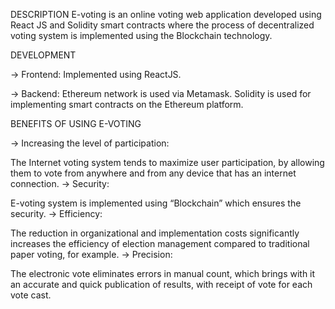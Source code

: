 DESCRIPTION
E-voting is  an online voting web application developed using React JS and Solidity smart contracts where the process of decentralized voting system is implemented using the Blockchain technology.


DEVELOPMENT

→ Frontend:  Implemented using ReactJS.​

→ Backend:  Ethereum network is used via Metamask. Solidity is used for implementing smart contracts on the Ethereum platform.


BENEFITS OF USING E-VOTING

→  Increasing the level of participation​:

   The Internet voting system tends to maximize user  participation, by allowing them to vote from anywhere and from any device that has an internet connection.​
→  Security​:

   E-voting system is implemented using “Blockchain” which ensures the security.​
→ Efficiency​​:

  The reduction in organizational and implementation costs significantly increases the​ efficiency of election management compared to traditional paper voting, for example.​​
​→ Precision​​:

  The electronic vote eliminates errors in manual count, which brings with it​​ an accurate and quick publication of results, with receipt of vote for each vote cast.​

​
